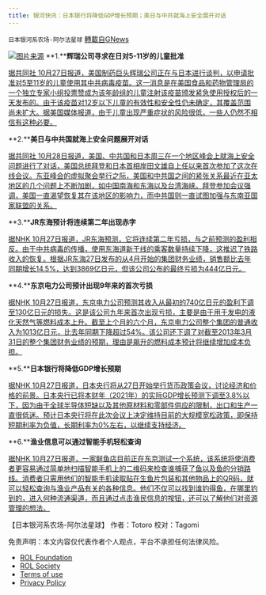 ```yaml
---
title: 银河快讯：日本银行将降低GDP增长预期；美日与中共就海上安全展开对话
---
```

`日本银河系农场-阿尔法星球` [轉載自GNews](https://gnews.org/zh-hans/1624380/)

![](https://assets.gnews.org/wp-content/uploads/2021/10/图片1-92.png)[图片来源](https://www.nippon.com/)
**1.****辉瑞公司寻求在日对5-11岁的儿童批准**

[据共同社 10月27日报道，美国制药巨头辉瑞公司正在与日本进行谈判，以申请批准对5至11岁的儿童使用其中共病毒疫苗。这一消息是在美国食品和药物管理局的一个独立专家小组投票赞成为该年龄组的儿童注射该疫苗颁发紧急使用授权后的一天发布的。由于该疫苗对12岁以下儿童的有效性和安全性仍未确定，其覆盖范围尚未扩大。据美国媒体报道，由于儿童出现严重症状的风险很低，一些人仍然不相信有这种必要。](https://english.kyodonews.net/news/2021/10/acec2aea1a23-pfizer-to-seek-japan-covid-19-vaccine-approval-for-kids-aged-5-11.html)

**2.****美日与中共国就海上安全问题展开对话**

[据共同社 10月28日报道，美国、中共国和日本周三在一个地区峰会上就海上安全问题进行了对话，美国总统拜登和日本首相岸田文雄自上任以来首次参加了这次在线会议。东亚峰会的虚拟聚会举行之际，美国和中共国之间的紧张关系最近在亚太地区的几个问题上不断加剧，如中国南海和东海以及台湾海峡。拜登参加会议强调，美国一直渴望恢复其在该地区的影响力，而中共国则一直试图加强与东南亚国家联盟的关系。](https://english.kyodonews.net/news/2021/10/4625ce59976c-us-china-square-off-over-maritime-security-amid-tensions.html)

**3.****JR东海预计将连续第二年出现赤字**

[据NHK 10月27日报道，JR东海预测，它将连续第二年亏损，与之前预测的盈利相反。由于中共病毒的传播，使用东海道新干线的乘客数量持续下降，这推迟了铁路收入的恢复。根据JR东海27日发布的从4月开始的集团财务业绩，销售额比去年同期增长14.5%，达到3869亿日元，但该公司公布的最终亏损为444亿日元。](https://www3.nhk.or.jp/news/html/20211027/k10013324471000.html?utm_int=news-business_contents_news-main_003)

**4.****东京电力公司预计出现9年来的首次亏损**

[据NHK 10月27日报道，东京电力公司预测其收入从最初的740亿日元的盈利下调至130亿日元的损失。这是该公司九年来首次出现亏损，主要是由于用于发电的液化天然气等燃料成本上升。截至上个月的六个月，东京电力公司整个集团的普通收入为1013亿日元，比去年同期下降超过54%。该公司还下调了对截至2013年3月31日的整个集团财务业绩的预期，理由是飙升的燃料成本预计将继续增加成本负担。](https://www3.nhk.or.jp/news/html/20211027/k10013324161000.html?utm_int=news-business_contents_list-items_005)

**5.****日本银行将降低GDP增长预期**

[据NHK 10月27日报道，日本央行将从27日开始举行货币政策会议，讨论经济和价格的前景。日本央行已将本财年（2021年）的实际GDP增长预测下调至3.8%以下，因为由于全球半导体短缺以及其他原材料和零部件供应的限制，出口和生产一直很低迷。预计日本央行将在此次会议上决定维持目前的大规模宽松政策，即保持短期利率为负值，长期利率为0%左右，以继续支持经济。](https://www3.nhk.or.jp/news/html/20211027/k10013323031000.html?utm_int=news-business_contents_list-items_014)

**6.****渔业信息可以通过智能手机轻松查询**

[据NHK 10月27日报道，一家鲜鱼店目前正在东京测试一个系统，该系统将使消费者更容易通过简单地扫描智能手机上的二维码来检查谁捕获了鱼以及鱼的分销路线。消费者只需用他们的智能手机读取贴在生鱼片包装和其他物品上的QR码，就可以轻松查询与渔业产品有关的各种信息。他们不仅可以找到谁钓得鱼，在哪里钓到的，进入何种流通渠道，而且通过点击渔民信息的按钮，还可以了解他们对资源管理的想法。](https://www3.nhk.or.jp/news/html/20211027/k10013323041000.html?utm_int=news-business_contents_list-items_015)

【日本银河系农场-阿尔法星球】
作者：Totoro
校对：Tagomi

 

免责声明：本文内容仅代表作者个人观点，平台不承担任何法律风险。

- [ROL Foundation](https://rolfoundation.org/)
- [ROL Society](https://rolsociety.org/)
- [Terms of use](https://gnews.org/terms-of-use-3/)
- [Privacy Policy](https://gnews.org/privacy-policy/)
